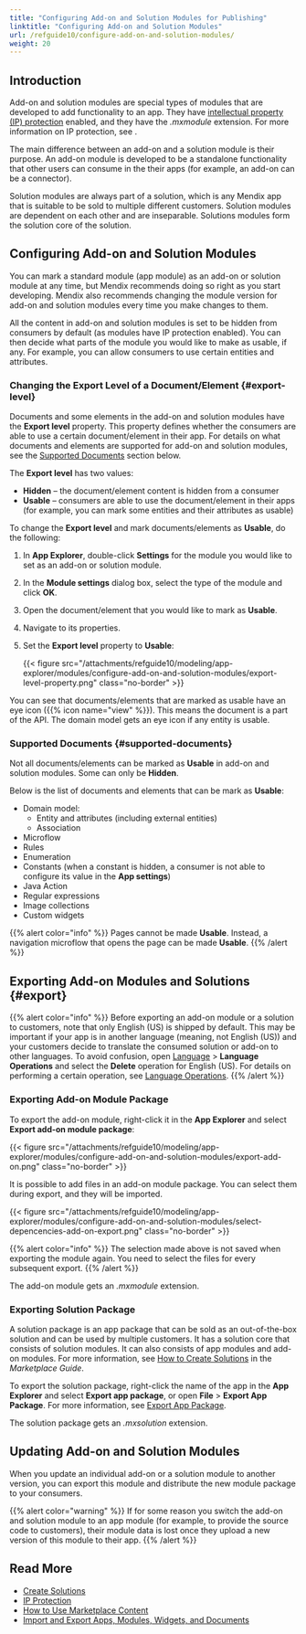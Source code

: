 ```yaml
---
title: "Configuring Add-on and Solution Modules for Publishing"
linktitle: "Configuring Add-on and Solution Modules"
url: /refguide10/configure-add-on-and-solution-modules/
weight: 20
---
```


## Introduction

Add-on and solution modules are special types of modules that are developed to add functionality to an app. They have [intellectual property (IP) protection](/appstore/creating-content/sol-ip-protection/) enabled, and they have the *.mxmodule* extension. For more information on IP protection, see . 

The main difference between an add-on and a solution module is their purpose. An add-on module is developed to be a standalone functionality that other users can consume in the their apps (for example, an add-on can be a connector). 

Solution modules are always part of a solution, which is any Mendix app that is suitable to be sold to multiple different customers. Solution modules are dependent on each other and are inseparable. Solutions modules form the solution core of the solution. 

## Configuring Add-on and Solution Modules

You can mark a standard module (app module) as an add-on or solution module at any time, but Mendix recommends doing so right as you start developing. Mendix also recommends changing the module version for add-on and solution modules every time you make changes to them. 

All the content in add-on and solution modules is set to be hidden from consumers by default (as modules have IP protection enabled). You can then decide what parts of the module you would like to make as usable, if any. For example, you can allow consumers to use certain entities and attributes. 

### Changing the Export Level of a Document/Element {#export-level}

Documents and some elements in the add-on and solution modules have the **Export level** property. This property defines whether the consumers are able to use a certain document/element in their app. For details on what documents and elements are supported for add-on and solution modules, see the [Supported Documents](#supported-documents) section below. 

The **Export level** has two values:

* **Hidden** – the document/element content is hidden from a consumer
* **Usable** – consumers are able to use the document/element in their apps (for example, you can mark some entities and their attributes as usable)

To change the **Export level** and mark documents/elements as **Usable**, do the following:

1. In **App Explorer**, double-click **Settings** for the module you would like to set as an add-on or solution module. 
2. In the **Module settings** dialog box, select the type of the module and click **OK**.
3. Open the document/element that you would like to mark as **Usable**.
4. Navigate to its properties.
5. Set the **Export level** property to **Usable**:

    {{< figure src="/attachments/refguide10/modeling/app-explorer/modules/configure-add-on-and-solution-modules/export-level-property.png" class="no-border" >}}   

You can see that documents/elements that are marked as usable have an eye icon ({{% icon name="view" %}}). This means the document is a part of the API. The domain model gets an eye icon if any entity is usable. 

### Supported Documents {#supported-documents}

Not all documents/elements can be marked as **Usable** in add-on and solution modules. Some can only be **Hidden**. 

Below is the list of documents and elements that can be mark as **Usable**:

* Domain model:
    * Entity and attributes (including external entities)
    * Association
* Microflow
* Rules
* Enumeration
* Constants (when a constant is hidden, a consumer is not able to configure its value in the **App settings**)
* Java Action
* Regular expressions
* Image collections
* Custom widgets

{{% alert color="info" %}}
Pages cannot be made **Usable**. Instead, a navigation microflow that opens the page can be made **Usable**.
{{% /alert %}}

## Exporting Add-on Modules and Solutions {#export}

{{% alert color="info" %}}
Before exporting an add-on module or a solution to customers, note that only English (US) is shipped by default. This may be important if your app is in another language (meaning, not English (US)) and your customers decide to translate the consumed solution or add-on to other languages. To avoid confusion, open [Language](/refguide10/translatable-texts/) > **Language Operations** and select the **Delete** operation for English (US). For details on performing a certain operation, see [Language Operations](/refguide10/language-operations/).
{{% /alert %}}

### Exporting Add-on Module Package

To export the add-on module, right-click it in the **App Explorer** and select **Export add-on module package**: 

{{< figure src="/attachments/refguide10/modeling/app-explorer/modules/configure-add-on-and-solution-modules/export-add-on.png" class="no-border" >}}

It is possible to add files in an add-on module package. You can select them during export, and they will be imported. 

{{< figure src="/attachments/refguide10/modeling/app-explorer/modules/configure-add-on-and-solution-modules/select-depencencies-add-on-export.png" class="no-border" >}}

{{% alert color="info" %}}
The selection made above is not saved when exporting the module again. You need to select the files for every subsequent export.
{{% /alert %}}

The add-on module gets an *.mxmodule* extension.

### Exporting Solution Package

A solution package is an app package that can be sold as an out-of-the-box solution and can be used by multiple customers. It has a solution core that consists of solution modules. It can also consists of app modules and add-on modules. For more information, see [How to Create Solutions](/appstore/creating-content/sol-solutions-guide/) in the *Marketplace Guide*.

To export the solution package, right-click the name of the app in the **App Explorer** and select **Export app package**, or open **File** > **Export App Package**. For more information, see [Export App Package](/refguide10/export-app-package-dialog/).

The solution package gets an *.mxsolution* extension.

## Updating Add-on and Solution Modules

When you update an individual add-on or a solution module to another version, you can export this module and distribute the new module package to your consumers. 

{{% alert color="warning" %}}
If for some reason you switch the add-on and solution module to an app module (for example, to provide the source code to customers), their module data is lost once they upload a new version of this module to their app.
{{% /alert %}}

## Read More

* [Create Solutions](/appstore/creating-content/sol-solutions-guide/)
* [IP Protection](/appstore/creating-content/sol-ip-protection/)
* [How to Use Marketplace Content](/appstore/use-content/)
* [Import and Export Apps, Modules, Widgets, and Documents](/refguide10/import-and-export/)
